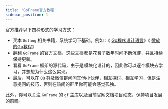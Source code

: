 ```yaml
---
title: 'GoFrame官方教程'
sidebar_position: 1
---
```


官方推荐以下四种形式的学习方式：

- 买本 `Golang` 相关书籍，系统学习下基础。例如：《 [Go程序设计语言](http://books.studygolang.com/gopl-zh/)》《 [微软的Go教程](https://docs.microsoft.com/zh-cn/learn/paths/go-first-steps/)》
- 翻翻 `GoFrame` 的官方文档，这些文档都是花费了数年时间不断沉淀，并且持续保持更新。
- 看看 `GoFrame` 框架的源代码，由于是模块化设计的，因此你可以逐个模块去学习，并想想为什么这么实现。
- 最后，可以在 `QQ` 群及微信群问问其他小伙伴，相互探讨、相互学习，但是注意提问的技巧，否则在热闹的群里你可能会感觉孤独。

此外，你可以关注 `GoFrame` 的 `gf` 主库以及当前官网文档项目动态，保持项目发展的前瞻。